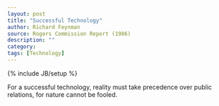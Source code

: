 ```yaml
---
layout: post
title: "Successful Technology"
author: Richard Feynman
source: Rogers Commission Report (1986)
description: ""
category:
tags: [Technology]
---
```

{% include JB/setup %}

For a successful technology, reality must take precedence over public relations, for nature cannot be fooled.
